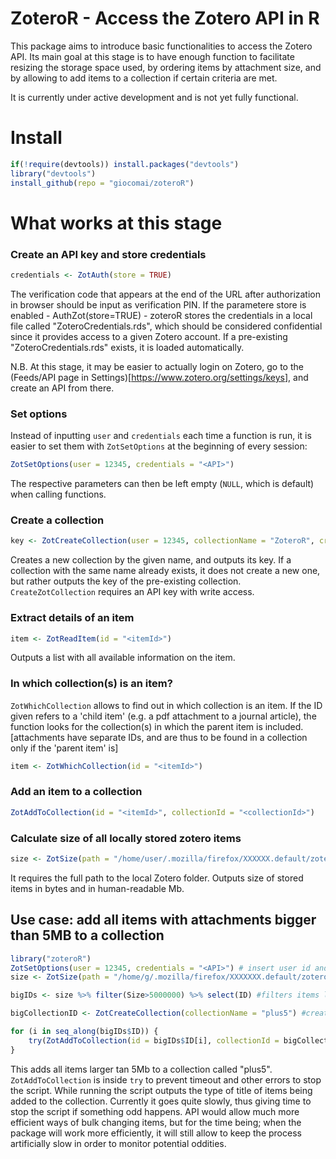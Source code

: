 
<!-- README.md is generated from README.Rmd. Please edit that file -->
ZoteroR - Access the Zotero API in R
====================================

This package aims to introduce basic functionalities to access the Zotero API. Its main goal at this stage is to have enough function to facilitate resizing the storage space used, by ordering items by attachment size, and by allowing to add items to a collection if certain criteria are met.

It is currently under active development and is not yet fully functional.

Install
=======

``` r
if(!require(devtools)) install.packages("devtools")
library("devtools")
install_github(repo = "giocomai/zoteroR")
```

What works at this stage
========================

### Create an API key and store credentials

``` r
credentials <- ZotAuth(store = TRUE)
```

The verification code that appears at the end of the URL after authorization in browser should be input as verification PIN. If the parametere store is enabled - AuthZot(store=TRUE) - zoteroR stores the credentials in a local file called "ZoteroCredentials.rds", which should be considered confidential since it provides access to a given Zotero account. If a pre-existing "ZoteroCredentials.rds" exists, it is loaded automatically.

N.B. At this stage, it may be easier to actually login on Zotero, go to the (Feeds/API page in Settings)\[<https://www.zotero.org/settings/keys>\], and create an API from there.

### Set options

Instead of inputting `user` and `credentials` each time a function is run, it is easier to set them with `ZotSetOptions` at the beginning of every session:

``` r
ZotSetOptions(user = 12345, credentials = "<API>")
```

The respective parameters can then be left empty (`NULL`, which is default) when calling functions.

### Create a collection

``` r
key <- ZotCreateCollection(user = 12345, collectionName = "ZoteroR", credentials = "<API>")
```

Creates a new collection by the given name, and outputs its key. If a collection with the same name already exists, it does not create a new one, but rather outputs the key of the pre-existing collection. `CreateZotCollection` requires an API key with write access.

### Extract details of an item

``` r
item <- ZotReadItem(id = "<itemId>")
```

Outputs a list with all available information on the item.

### In which collection(s) is an item?

`ZotWhichCollection` allows to find out in which collection is an item. If the ID given refers to a 'child item' (e.g. a pdf attachment to a journal article), the function looks for the collection(s) in which the parent item is included. \[attachments have separate IDs, and are thus to be found in a collection only if the 'parent item' is\]

``` r
item <- ZotWhichCollection(id = "<itemId>")
```

### Add an item to a collection

``` r
ZotAddToCollection(id = "<itemId>", collectionId = "<collectionId>")
```

### Calculate size of all locally stored zotero items

``` r
size <- ZotSize(path = "/home/user/.mozilla/firefox/XXXXXX.default/zotero/storage")
```

It requires the full path to the local Zotero folder. Outputs size of stored items in bytes and in human-readable Mb.

Use case: add all items with attachments bigger than 5MB to a collection
------------------------------------------------------------------------

``` r
library("zoteroR")
ZotSetOptions(user = 12345, credentials = "<API>") # insert user id and API credentials
size <- ZotSize(path = "/home/g/.mozilla/firefox/XXXXXXX.default/zotero/storage") # full path to Zotero storage folder

bigIDs <- size %>% filter(Size>5000000) %>% select(ID) #filters items larger than 5MB

bigCollectionID <- ZotCreateCollection(collectionName = "plus5") #creates collection "plus5", and if already existing simply outputs its key

for (i in seq_along(bigIDs$ID)) {
    try(ZotAddToCollection(id = bigIDs$ID[i], collectionId = bigCollectionID))
}
```

This adds all items larger tan 5Mb to a collection called "plus5". `ZotAddToCollection` is inside `try` to prevent timeout and other errors to stop the script. While running the script outputs the type of title of items being added to the collection. Currently it goes quite slowly, thus giving time to stop the script if something odd happens. API would allow much more efficient ways of bulk changing items, but for the time being; when the package will work more efficiently, it will still allow to keep the process artificially slow in order to monitor potential oddities.
